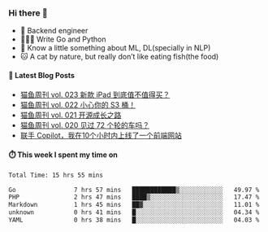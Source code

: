### Hi there 👋

- 🔧 Backend engineer
- 👨🏻‍💻 Write Go and Python
- 🔭 Know a little something about ML, DL(specially in NLP)
- 🐱 A cat by nature, but really don’t like eating fish(the food)

#### 📖 Latest Blog Posts
<!-- BLOG-POST-LIST:START -->
- [猫鱼周刊 vol. 023 新款 iPad 到底值不值得买？](https://ameow.xyz/archives/weekly-023)
- [猫鱼周刊 vol. 022 小心你的 S3 桶！](https://ameow.xyz/archives/weekly-022)
- [猫鱼周刊 vol. 021 开源成长之路](https://ameow.xyz/archives/weekly-021)
- [猫鱼周刊 vol. 020 见过 72 个轮的车吗？](https://ameow.xyz/archives/weekly-020)
- [联手 Copilot，我在10个小时内上线了一个前端网站](https://ameow.xyz/archives/develop-a-frontend-site-with-copilot)
<!-- BLOG-POST-LIST:END -->

#### ⏱️ This week I spent my time on
<!--START_SECTION:waka-->

```txt
Total Time: 15 hrs 55 mins

Go                7 hrs 57 mins   ████████████▒░░░░░░░░░░░░   49.97 %
PHP               2 hrs 47 mins   ████▒░░░░░░░░░░░░░░░░░░░░   17.47 %
Markdown          1 hrs 45 mins   ██▓░░░░░░░░░░░░░░░░░░░░░░   11.01 %
unknown           0 hrs 41 mins   █░░░░░░░░░░░░░░░░░░░░░░░░   04.34 %
YAML              0 hrs 38 mins   █░░░░░░░░░░░░░░░░░░░░░░░░   04.03 %
```

<!--END_SECTION:waka-->

<!--
**LeslieLeung/LeslieLeung** is a ✨ _special_ ✨ repository because its `README.md` (this file) appears on your GitHub profile.

Here are some ideas to get you started:

- 🔭 I’m currently working on ...
- 🌱 I’m currently learning ...
- 👯 I’m looking to collaborate on ...
- 🤔 I’m looking for help with ...
- 💬 Ask me about ...
- 📫 How to reach me: ...
- 😄 Pronouns: ...
- ⚡ Fun fact: ...
-->
